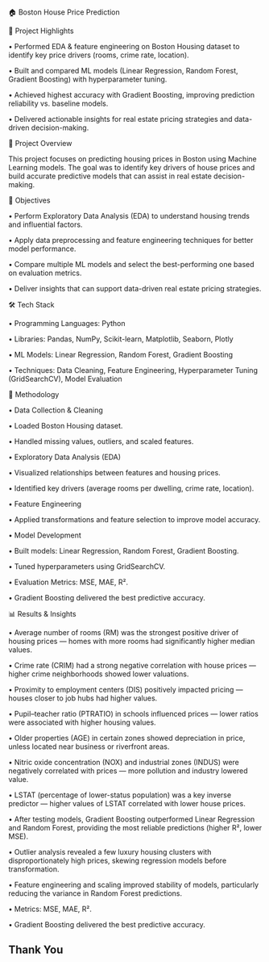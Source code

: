 🏠 Boston House Price Prediction

🚀 Project Highlights

•	Performed EDA & feature engineering on Boston Housing dataset to identify key price drivers (rooms, crime rate, location).

•	Built and compared ML models (Linear Regression, Random Forest, Gradient Boosting) with hyperparameter tuning.

•	Achieved highest accuracy with Gradient Boosting, improving prediction reliability vs. baseline models.

•	Delivered actionable insights for real estate pricing strategies and data-driven decision-making.

📌 Project Overview

This project focuses on predicting housing prices in Boston using Machine Learning models. The goal was to identify key drivers of house prices and build accurate predictive models that can assist in real estate decision-making.

🎯 Objectives

•	Perform Exploratory Data Analysis (EDA) to understand housing trends and influential factors.

•	Apply data preprocessing and feature engineering techniques for better model performance.

•	Compare multiple ML models and select the best-performing one based on evaluation metrics.

•	Deliver insights that can support data-driven real estate pricing strategies.

🛠️ Tech Stack

•	Programming Languages: Python

•	Libraries: Pandas, NumPy, Scikit-learn, Matplotlib, Seaborn, Plotly

•	ML Models: Linear Regression, Random Forest, Gradient Boosting

•	Techniques: Data Cleaning, Feature Engineering, Hyperparameter Tuning (GridSearchCV), Model Evaluation

🔎 Methodology

•	Data Collection & Cleaning

•	Loaded Boston Housing dataset.

•	Handled missing values, outliers, and scaled features.

•	Exploratory Data Analysis (EDA)

•	Visualized relationships between features and housing prices.

•	Identified key drivers (average rooms per dwelling, crime rate, location).

•	Feature Engineering

•	Applied transformations and feature selection to improve model accuracy.

•	Model Development

•	Built models: Linear Regression, Random Forest, Gradient Boosting.

•	Tuned hyperparameters using GridSearchCV.

•	Evaluation Metrics: MSE, MAE, R².

•	Gradient Boosting delivered the best predictive accuracy.

📊 Results & Insights

•	Average number of rooms (RM) was the strongest positive driver of housing prices — homes with more rooms had significantly higher median values.

•	Crime rate (CRIM) had a strong negative correlation with house prices — higher crime neighborhoods showed lower valuations.

•	Proximity to employment centers (DIS) positively impacted pricing — houses closer to job hubs had higher values.

•	Pupil–teacher ratio (PTRATIO) in schools influenced prices — lower ratios were associated with higher housing values.

•	Older properties (AGE) in certain zones showed depreciation in price, unless located near business or riverfront areas.

•	Nitric oxide concentration (NOX) and industrial zones (INDUS) were negatively correlated with prices — more pollution and industry lowered value.

•	LSTAT (percentage of lower-status population) was a key inverse predictor — higher values of LSTAT correlated with lower house prices.


•	After testing models, Gradient Boosting outperformed Linear Regression and Random Forest, providing the most reliable predictions (higher R², lower MSE).

•	Outlier analysis revealed a few luxury housing clusters with disproportionately high prices, skewing regression models before transformation.


•	Feature engineering and scaling improved stability of models, particularly reducing the variance in Random Forest predictions.

•	Metrics: MSE, MAE, R².

•	Gradient Boosting delivered the best predictive accuracy.

## Thank You

